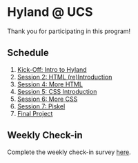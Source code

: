 # Hyland @ UCS
Thank you for participating in this program!

## Schedule
1. [Kick-Off: Intro to Hyland](Session1IntroHyland/StudentDesc.md)
1. [Session 2: HTML (re)Introduction](Session2HtmlIntro/StudentDesc.md)
1. [Session 4: More HTML](Session4MoreHtml/StudentDesc.md)
1. [Session 5: CSS Introduction](Session5CssIntro/StudentDesc.md)
1. [Session 6: More CSS](Session6MoreCss/StudentDesc.md)
1. [Session 7: Piskel](Session7Piskel/StudentDesc.md)
1. [Final Project](FinalProject/StudentDesc.md)

## Weekly Check-in
Complete the weekly check-in survey [here](https://docs.google.com/forms/d/e/1FAIpQLScSC-ez-fssrtM040_hr_dSNvgcZej59CJRfQNGvFCPaGe9Hw/viewform?usp=sf_link).